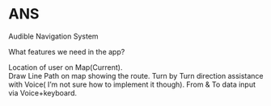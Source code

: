 ANS
===

Audible Navigation System

What features we need in the app?

Location of user on Map(Current).   
Draw Line Path on map showing the route.
Turn by Turn direction assistance with Voice( I’m not sure how to implement it though).
From & To data input via Voice+keyboard.

